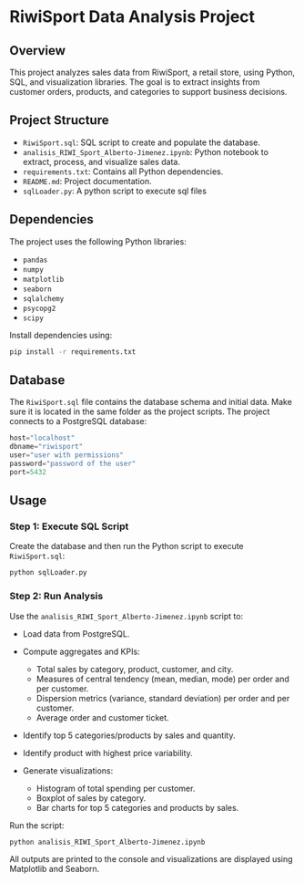 # RiwiSport Data Analysis Project

## Overview
This project analyzes sales data from RiwiSport, a retail store, using Python, SQL, and visualization libraries. The goal is to extract insights from customer orders, products, and categories to support business decisions.

## Project Structure
- `RiwiSport.sql`: SQL script to create and populate the database.
- `analisis_RIWI_Sport_Alberto-Jimenez.ipynb`: Python notebook to extract, process, and visualize sales data.
- `requirements.txt`: Contains all Python dependencies.
- `README.md`: Project documentation.
- `sqlLoader.py`: A python script to execute sql files

## Dependencies
The project uses the following Python libraries:
- `pandas`
- `numpy`
- `matplotlib`
- `seaborn`
- `sqlalchemy`
- `psycopg2`
- `scipy`

Install dependencies using:

```bash
pip install -r requirements.txt
````

## Database

The `RiwiSport.sql` file contains the database schema and initial data. Make sure it is located in the same folder as the project scripts. The project connects to a PostgreSQL database:

```python
host="localhost"
dbname="riwisport"
user="user with permissions"
password="password of the user"
port=5432
```

## Usage

### Step 1: Execute SQL Script

Create the database and then run the Python script to execute `RiwiSport.sql`:

```bash
python sqlLoader.py
```

### Step 2: Run Analysis

Use the `analisis_RIWI_Sport_Alberto-Jimenez.ipynb` script to:

* Load data from PostgreSQL.
* Compute aggregates and KPIs:

  * Total sales by category, product, customer, and city.
  * Measures of central tendency (mean, median, mode) per order and per customer.
  * Dispersion metrics (variance, standard deviation) per order and per customer.
  * Average order and customer ticket.
* Identify top 5 categories/products by sales and quantity.
* Identify product with highest price variability.
* Generate visualizations:

  * Histogram of total spending per customer.
  * Boxplot of sales by category.
  * Bar charts for top 5 categories and products by sales.

Run the script:

```bash
python analisis_RIWI_Sport_Alberto-Jimenez.ipynb
```

All outputs are printed to the console and visualizations are displayed using Matplotlib and Seaborn.